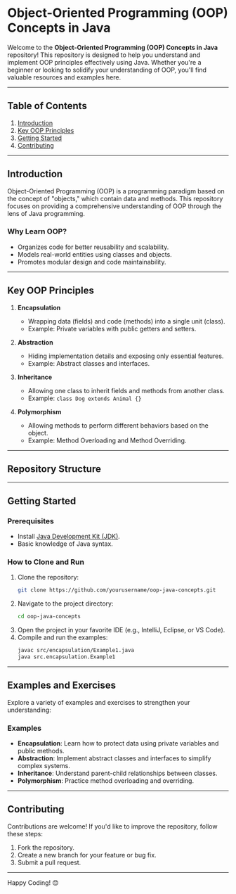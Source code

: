 # Object-Oriented Programming (OOP) Concepts in Java

Welcome to the **Object-Oriented Programming (OOP) Concepts in Java** repository! This repository is designed to help you understand and implement OOP principles effectively using Java. Whether you're a beginner or looking to solidify your understanding of OOP, you'll find valuable resources and examples here.

---

## **Table of Contents**
1. [Introduction](#introduction)
2. [Key OOP Principles](#key-oop-principles)
3. [Getting Started](#getting-started)
4. [Contributing](#contributing)
---

## **Introduction**

Object-Oriented Programming (OOP) is a programming paradigm based on the concept of "objects," which contain data and methods. This repository focuses on providing a comprehensive understanding of OOP through the lens of Java programming.

### Why Learn OOP?
- Organizes code for better reusability and scalability.
- Models real-world entities using classes and objects.
- Promotes modular design and code maintainability.

---

## **Key OOP Principles**

1. **Encapsulation**
   - Wrapping data (fields) and code (methods) into a single unit (class).
   - Example: Private variables with public getters and setters.

2. **Abstraction**
   - Hiding implementation details and exposing only essential features.
   - Example: Abstract classes and interfaces.

3. **Inheritance**
   - Allowing one class to inherit fields and methods from another class.
   - Example: `class Dog extends Animal {}`

4. **Polymorphism**
   - Allowing methods to perform different behaviors based on the object.
   - Example: Method Overloading and Method Overriding.

---

## **Repository Structure**
---

## **Getting Started**

### Prerequisites
- Install [Java Development Kit (JDK)](https://www.oracle.com/java/technologies/javase-downloads.html).
- Basic knowledge of Java syntax.

### How to Clone and Run
1. Clone the repository:
   ```bash
   git clone https://github.com/yourusername/oop-java-concepts.git
   ```
2. Navigate to the project directory:
   ```bash
   cd oop-java-concepts
   ```
3. Open the project in your favorite IDE (e.g., IntelliJ, Eclipse, or VS Code).
4. Compile and run the examples:
   ```bash
   javac src/encapsulation/Example1.java
   java src.encapsulation.Example1
   ```

---

## **Examples and Exercises**

Explore a variety of examples and exercises to strengthen your understanding:

### Examples
- **Encapsulation**: Learn how to protect data using private variables and public methods.
- **Abstraction**: Implement abstract classes and interfaces to simplify complex systems.
- **Inheritance**: Understand parent-child relationships between classes.
- **Polymorphism**: Practice method overloading and overriding.

---

## **Contributing**

Contributions are welcome! If you'd like to improve the repository, follow these steps:
1. Fork the repository.
2. Create a new branch for your feature or bug fix.
3. Submit a pull request.

---

Happy Coding! 😊

